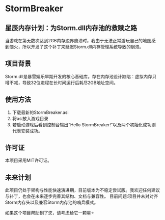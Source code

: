 ﻿# StormBreaker
## 星辰内存计划：为Storm.dll内存池的救赎之路


当游戏在第无数次达到2GB内存边界崩溃时，我由于无法正常游玩自己的地图感到恼火，所以开发了这个补丁来延迟Storm.dll内存管理系统导致的崩溃。

## 项目背景

Storm.dll是暴雪娱乐早期开发的核心基础库，存在内存池设计缺陷：虚拟内存只增不减，导致32位进程在长时间运行后耗尽2GB地址空间。

## 使用方法

1. 下载最新的StormBreaker.asi
2. 将asi放入游戏目录
3. 若启动游戏后看到控制台输出“Hello StormBreaker!”以及两个初始化成功则代表安装成功。

## 许可证

本项目采用MIT许可证。

## 未来计划
此项目仍处于架构与性能快速演进期，目前版本为不稳定尝试版。我欢迎任何建议与补丁，也会在未来逐步完善其结构、文档与兼容性。
目前问题:项目并未对对齐Storm内存头以及兼容Storm内存池的哨兵模式。

如果这个项目帮助到了您，请考虑给它一颗星⭐
